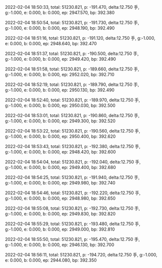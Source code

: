 2022-02-04 18:50:33, total: 51230.821, p: -191.470, delta:12.750 手, g:-1.000, e: 0.000, b: 0.000, ep: 2947.570, bp: 392.380

2022-02-04 18:50:54, total: 51230.821, p: -191.730, delta:12.750 手, g:-1.000, e: 0.000, b: 0.000, ep: 2948.190, bp: 392.490

2022-02-04 18:51:16, total: 51230.821, p: -191.120, delta:12.750 手, g:-1.000, e: 0.000, b: 0.000, ep: 2948.640, bp: 392.470

2022-02-04 18:51:37, total: 51230.821, p: -190.500, delta:12.750 手, g:-1.000, e: 0.000, b: 0.000, ep: 2949.420, bp: 392.490

2022-02-04 18:51:58, total: 51230.821, p: -189.660, delta:12.750 手, g:-1.000, e: 0.000, b: 0.000, ep: 2952.020, bp: 392.710

2022-02-04 18:52:19, total: 51230.821, p: -189.790, delta:12.750 手, g:-1.000, e: 0.000, b: 0.000, ep: 2950.130, bp: 392.490

2022-02-04 18:52:40, total: 51230.821, p: -189.970, delta:12.750 手, g:-1.000, e: 0.000, b: 0.000, ep: 2950.030, bp: 392.500

2022-02-04 18:53:01, total: 51230.821, p: -190.860, delta:12.750 手, g:-1.000, e: 0.000, b: 0.000, ep: 2949.300, bp: 392.520

2022-02-04 18:53:22, total: 51230.821, p: -190.560, delta:12.750 手, g:-1.000, e: 0.000, b: 0.000, ep: 2950.400, bp: 392.620

2022-02-04 18:53:43, total: 51230.821, p: -192.380, delta:12.750 手, g:-1.000, e: 0.000, b: 0.000, ep: 2948.420, bp: 392.600

2022-02-04 18:54:04, total: 51230.821, p: -192.040, delta:12.750 手, g:-1.000, e: 0.000, b: 0.000, ep: 2949.400, bp: 392.680

2022-02-04 18:54:25, total: 51230.821, p: -191.940, delta:12.750 手, g:-1.000, e: 0.000, b: 0.000, ep: 2949.980, bp: 392.740

2022-02-04 18:54:46, total: 51230.821, p: -192.220, delta:12.750 手, g:-1.000, e: 0.000, b: 0.000, ep: 2948.980, bp: 392.650

2022-02-04 18:55:08, total: 51230.821, p: -192.730, delta:12.750 手, g:-1.000, e: 0.000, b: 0.000, ep: 2949.830, bp: 392.820

2022-02-04 18:55:29, total: 51230.821, p: -193.480, delta:12.750 手, g:-1.000, e: 0.000, b: 0.000, ep: 2949.000, bp: 392.810

2022-02-04 18:55:50, total: 51230.821, p: -195.470, delta:12.750 手, g:-1.000, e: 0.000, b: 0.000, ep: 2946.130, bp: 392.700

2022-02-04 18:56:11, total: 51230.821, p: -194.720, delta:12.750 手, g:-1.000, e: 0.000, b: 0.000, ep: 2944.080, bp: 392.350